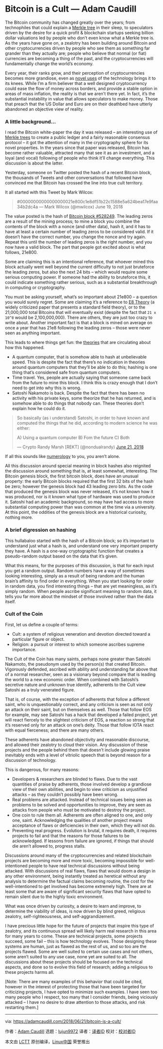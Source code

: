 Bitcoin is a Cult — Adam Caudill
======
The Bitcoin community has changed greatly over the years; from technophiles that could explain a [Merkle tree][1] in their sleep, to speculators driven by the desire for a quick profit & blockchain startups seeking billion dollar valuations led by people who don’t even know what a Merkle tree is. As the years have gone on, a zealotry has been building around Bitcoin and other cryptocurrencies driven by people who see them as something far grander than they actually are; people who believe that normal (or fiat) currencies are becoming a thing of the past, and the cryptocurrencies will fundamentally change the world’s economy.

Every year, their ranks grow, and their perception of cryptocurrencies becomes more grandiose, even as [novel uses][2] of the technology brings it to its knees. While I’m a firm believer that a well designed cryptocurrency could ease the flow of money across borders, and provide a stable option in areas of mass inflation, the reality is that we aren’t there yet. In fact, it’s the substantial instability in value that allows speculators to make money. Those that preach that the US Dollar and Euro are on their deathbed have utterly abandoned an objective view of reality.

### A little background…

I read the Bitcoin white-paper the day it was released – an interesting use of [Merkle trees][1] to create a public ledger and a fairly reasonable consensus protocol – it got the attention of many in the cryptography sphere for its novel properties. In the years since that paper was released, Bitcoin has become rather valuable, attracted many that see it as an investment, and a loyal (and vocal) following of people who think it’ll change everything. This discussion is about the latter.

Yesterday, someone on Twitter posted the hash of a recent Bitcoin block, the thousands of Tweets and other conversations that followed have convinced me that Bitcoin has crossed the line into true cult territory.

It all started with this Tweet by Mark Wilcox:

> #00000000000000000021e800c1e8df51b22c1588e5a624bea17e9faa34b2dc4a
> — Mark Wilcox (@mwilcox) June 19, 2018

The value posted is the hash of [Bitcoin block #528249][3]. The leading zeros are a result of the mining process; to mine a block you combine the contents of the block with a nonce (and other data), hash it, and it has to have at least a certain number of leading zeros to be considered valid. If it doesn’t have the correct number, you change the nonce and try again. Repeat this until the number of leading zeros is the right number, and you now have a valid block. The part that people got excited about is what follows, 21e800.

Some are claiming this is an intentional reference, that whoever mined this block actually went well beyond the current difficulty to not just bruteforce the leading zeros, but also the next 24 bits – which would require some serious computing power. If someone had the ability to bruteforce this, it could indicate something rather serious, such as a substantial breakthrough in computing or cryptography.

You must be asking yourself, what’s so important about 21e800 – a question you would surely regret. Some are claiming it’s a reference to [E8 Theory][4] (a widely criticized paper that presents a standard field theory), or to the 21,000,000 total Bitcoins that will eventually exist (despite the fact that `21 x 10^8` would be 2,100,000,000). There are others, they are just too crazy to write about. Another important fact is that a block is mined on average on once a year that has 21e8 following the leading zeros – those were never seen as anything important.

This leads to where things get fun: the [theories][5] that are circulating about how this happened.

  * A quantum computer, that is somehow able to hash at unbelievable speed. This is despite the fact that there’s no indication in theories around quantum computers that they’ll be able to do this; hashing is one thing that’s considered safe from quantum computers.
  * Time travel. Yes, people are actually saying that someone came back from the future to mine this block. I think this is crazy enough that I don’t need to get into why this is wrong.
  * Satoshi Nakamoto is back. Despite the fact that there has been no activity with his private keys, some theorize that he has returned, and is somehow able to do things that nobody can. These theories don’t explain how he could do it.



> So basically (as i understand) Satoshi, in order to have known and computed the things that he did, according to modern science he was either:
>
> A) Using a quantum computer
>  B) Fom the future
>  C) Both
>
> — Crypto Randy Marsh [REKT] (@nondualrandy) [June 21, 2018][6]

If all this sounds like [numerology][7] to you, you aren’t alone.

All this discussion around special meaning in block hashes also reignited the discussion around something that is, at least somewhat, interesting. The Bitcoin genesis block, the first bitcoin block, does have an unusual property: the early Bitcoin blocks required that the first 32 bits of the hash be zero; however the genesis block had 43 leading zero bits. As the code that produced the genesis block was never released, it’s not known how it was produced, nor is it known what type of hardware was used to produce it. Satoshi had an academic background, so may have had access to more substantial computing power than was common at the time via a university. At this point, the oddities of the genesis block are a historical curiosity, nothing more.

### A brief digression on hashing

This hullabaloo started with the hash of a Bitcoin block; so it’s important to understand just what a hash is, and understand one very important property they have. A hash is a one-way cryptographic function that creates a pseudo-random output based on the data that it’s given.

What this means, for the purposes of this discussion, is that for each input you get a random output. Random numbers have a way of sometimes looking interesting, simply as a result of being random and the human brain’s affinity to find order in everything. When you start looking for order in random data, you find interesting things – that are yet meaningless, as it’s simply random. When people ascribe significant meaning to random data, it tells you far more about the mindset of those involved rather than the data itself.

### Cult of the Coin

First, let us define a couple of terms:

  * Cult: a system of religious veneration and devotion directed toward a particular figure or object.
  * Religion: a pursuit or interest to which someone ascribes supreme importance.



The Cult of the Coin has many saints, perhaps none greater than Satoshi Nakamoto, the pseudonym used by the person(s) that created Bitcoin. Vigorously defended, ascribed with ability and understanding far above that of a normal researcher, seen as a visionary beyond compare that is leading the world to a new economic order. When combined with Satoshi’s secretive nature and unknown true identify, adherents to the Cult view Satoshi as a truly venerated figure.

That is, of course, with the exception of adherents that follow a different saint, who is unquestionably correct, and any criticism is seen as not only an attack on their saint, but on themselves as well. Those that follow EOS for example, may see Satoshi has a hack that developed a failed project, yet will react fiercely to the slightest criticism of EOS, a reaction so strong that it’s reserved only for an attack on one’s deity. Those that follow IOTA react with equal fierceness; and there are many others.

These adherents have abandoned objectivity and reasonable discourse, and allowed their zealotry to cloud their vision. Any discussion of these projects and the people behind them that doesn’t include glowing praise inevitably ends with a level of vitriolic speech that is beyond reason for a discussion of technology.

This is dangerous, for many reasons:

  * Developers & researchers are blinded to flaws. Due to the vast quantities of praise by adherents, those involved develop a grandiose view of their own abilities, and begin to view criticism as unjustified attacks – as they couldn’t possibly have been wrong.
  * Real problems are attacked. Instead of technical issues being seen as problems to be solved and opportunities to improve, they are seen as attacks from people who must be motivated to destroy the project.
  * One coin to rule them all. Adherents are often aligned to one, and only one, saint. Acknowledging the qualities of another project means acceptance of flaws or deficiencies in their own, which they will not do.
  * Preventing real progress. Evolution is brutal, it requires death, it requires projects to fail and that the reasons for those failures to be acknowledged. If lessons from failure are ignored, if things that should die aren’t allowed to, progress stalls.



Discussions around many of the cryptocurrencies and related blockchain projects are becoming more and more toxic, becoming impossible for well-intentioned people to have real technical discussions without being attacked. With discussions of real flaws, flaws that would doom a design in any other environment, being instantly treated as heretical without any analysis to determine the factual claims becoming routine, the cost for the well-intentioned to get involved has become extremely high. There are at least some that are aware of significant security flaws that have opted to remain silent due to the highly toxic environment.

What was once driven by curiosity, a desire to learn and improve, to determine the viability of ideas, is now driven by blind greed, religious zealotry, self-righteousness, and self-aggrandizement.

I have precious little hope for the future of projects that inspire this type of zealotry, and its continuous spread will likely harm real research in this area for many years to come. These are technical projects, some projects succeed, some fail – this is how technology evolves. Those designing these systems are human, just as flawed as the rest of us, and so too are the projects flawed. Some are well suited to certain use cases and not others, some aren’t suited to any use case, none yet are suited to all. The discussions about these projects should be focused on the technical aspects, and done so to evolve this field of research; adding a religious to these projects harms all.

[Note: There are many examples of this behavior that could be cited, however in the interest of protecting those that have been targeted for criticizing projects, I have opted to minimize such examples. I have seen too many people who I respect, too many that I consider friends, being viciously attacked – I have no desire to draw attention to those attacks, and risk restarting them.]



--------------------------------------------------------------------------------

via: https://adamcaudill.com/2018/06/21/bitcoin-is-a-cult/

作者：[Adam Caudill][a]
选题：[lujun9972](https://github.com/lujun9972)
译者：[译者ID](https://github.com/译者ID)
校对：[校对者ID](https://github.com/校对者ID)

本文由 [LCTT](https://github.com/LCTT/TranslateProject) 原创编译，[Linux中国](https://linux.cn/) 荣誉推出

[a]:https://adamcaudill.com/author/adam/
[1]:https://en.wikipedia.org/wiki/Merkle_tree
[2]:https://hackernoon.com/how-crypto-kitties-disrupted-the-ethereum-network-845c22aa1e6e
[3]:https://blockchain.info/block-height/528249
[4]:https://en.wikipedia.org/wiki/An_Exceptionally_Simple_Theory_of_Everything
[5]:https://medium.com/@coop__soup/00000000000000000021e800c1e8df51b22c1588e5a624bea17e9faa34b2dc4a-cd4b67d446be
[6]:https://twitter.com/nondualrandy/status/1009609117768605696?ref_src=twsrc%5Etfw
[7]:https://en.wikipedia.org/wiki/Numerology
